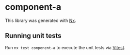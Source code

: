 # component-a

This library was generated with [Nx](https://nx.dev).

## Running unit tests

Run `nx test component-a` to execute the unit tests via [Vitest](https://vitest.dev/).

